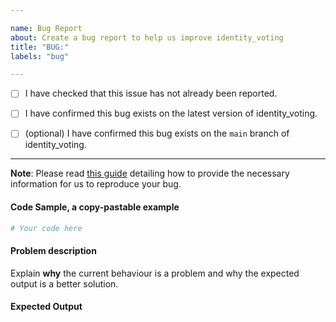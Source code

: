 ```yaml
---

name: Bug Report
about: Create a bug report to help us improve identity_voting
title: "BUG:"
labels: "bug"

---
```


- [ ] I have checked that this issue has not already been reported.

- [ ] I have confirmed this bug exists on the latest version of identity_voting.

- [ ] (optional) I have confirmed this bug exists on the `main` branch of identity_voting.

---

**Note**: Please read [this
guide](https://matthewrocklin.com/blog/work/2018/02/28/minimal-bug-reports) detailing
how to provide the necessary information for us to reproduce your bug.

#### Code Sample, a copy-pastable example

```python
# Your code here
```

#### Problem description

Explain **why** the current behaviour is a problem and why the expected output is a
better solution.

#### Expected Output

